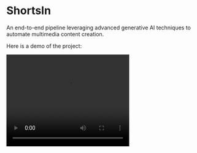 # ShortsIn
An end-to-end pipeline leveraging advanced generative AI techniques to automate multimedia content creation.

Here is a demo of the project:

<video width="320" height="240" controls>
  <source src="Results/The bhopal Disaster.mp4" type="video/mp4">
  Your browser does not support the video tag.
</video>
